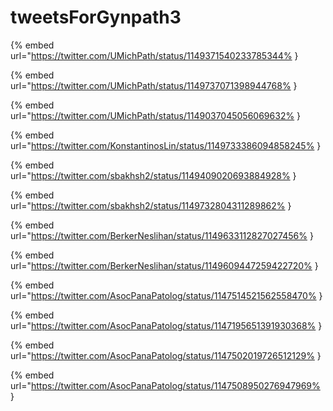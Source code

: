 # tweetsForGynpath3

{% embed url="https://twitter.com/UMichPath/status/1149371540233785344% }

{% embed url="https://twitter.com/UMichPath/status/1149737071398944768% }

{% embed url="https://twitter.com/UMichPath/status/1149037045056069632% }

{% embed url="https://twitter.com/KonstantinosLin/status/1149733386094858245% }

{% embed url="https://twitter.com/sbakhsh2/status/1149409020693884928% }

{% embed url="https://twitter.com/sbakhsh2/status/1149732804311289862% }

{% embed url="https://twitter.com/BerkerNeslihan/status/1149633112827027456% }

{% embed url="https://twitter.com/BerkerNeslihan/status/1149609447259422720% }

{% embed url="https://twitter.com/AsocPanaPatolog/status/1147514521562558470% }

{% embed url="https://twitter.com/AsocPanaPatolog/status/1147195651391930368% }

{% embed url="https://twitter.com/AsocPanaPatolog/status/1147502019726512129% }

{% embed url="https://twitter.com/AsocPanaPatolog/status/1147508950276947969% }

